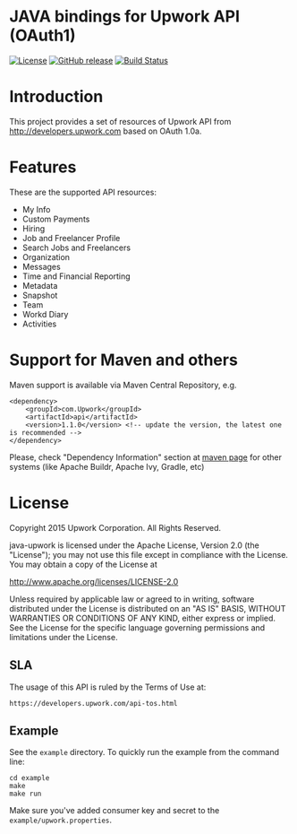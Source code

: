 JAVA bindings for Upwork API (OAuth1)
============

[![License](https://img.shields.io/github/license/upwork/java-upwork)](http://www.apache.org/licenses/LICENSE-2.0.html)
[![GitHub release](https://img.shields.io/github/release/upwork/java-upwork.svg)](https://github.com/upwork/java-upwork/releases)
[![Build Status](https://github.com/upwork/java-upwork/workflows/build/badge.svg)](https://github.com/upwork/java-upwork/actions)

# Introduction
This project provides a set of resources of Upwork API from http://developers.upwork.com
 based on OAuth 1.0a.

# Features
These are the supported API resources:

* My Info
* Custom Payments
* Hiring
* Job and Freelancer Profile
* Search Jobs and Freelancers
* Organization
* Messages
* Time and Financial Reporting
* Metadata
* Snapshot
* Team
* Workd Diary
* Activities

# Support for Maven and others
Maven support is available via Maven Central Repository, e.g.
```
<dependency>
    <groupId>com.Upwork</groupId>
    <artifactId>api</artifactId>
    <version>1.1.0</version> <!-- update the version, the latest one is recommended -->
</dependency>
```

Please, check "Dependency Information" section at [maven page](http://search.maven.org/#artifactdetails%7Ccom.Upwork%7Capi%7C1.0.1%7Cjar) for other systems (like Apache Buildr, Apache Ivy, Gradle, etc)

# License

Copyright 2015 Upwork Corporation. All Rights Reserved.

java-upwork is licensed under the Apache License, Version 2.0 (the "License");
you may not use this file except in compliance with the License.
You may obtain a copy of the License at

http://www.apache.org/licenses/LICENSE-2.0

Unless required by applicable law or agreed to in writing, software
distributed under the License is distributed on an "AS IS" BASIS,
WITHOUT WARRANTIES OR CONDITIONS OF ANY KIND, either express or implied.
See the License for the specific language governing permissions and
limitations under the License.

## SLA
The usage of this API is ruled by the Terms of Use at:

    https://developers.upwork.com/api-tos.html

## Example
See the `example` directory. To quickly run the example from the command line:

    cd example
    make
    make run

Make sure you've added consumer key and secret to the `example/upwork.properties`.
